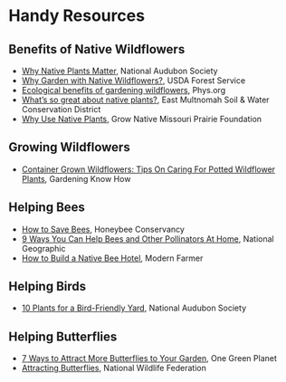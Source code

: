 # Handy Resources

## Benefits of Native Wildflowers
* [Why Native Plants Matter](https://www.audubon.org/content/why-native-plants-matter), National Audubon Society
* [Why Garden with Native Wildflowers?](https://www.fs.fed.us/wildflowers/Native_Plant_Materials/Native_Gardening/index.shtml), USDA Forest Service
* [Ecological benefits of gardening wildflowers](https://phys.org/news/2014-05-ecological-benefits-gardening-wildflowers.html), Phys.org
* [What’s so great about native plants?](https://emswcd.org/native-plants/native-plant-benefits/), East Multnomah Soil & Water
Conservation District
* [Why Use Native Plants](http://grownative.org/why-use-native-plants/), Grow Native Missouri Prairie Foundation  

## Growing Wildflowers
* [Container Grown Wildflowers: Tips On Caring For Potted Wildflower Plants](https://www.gardeningknowhow.com/ornamental/flowers/fgen/container-grown-wildflowers.htm), Gardening Know How 

## Helping Bees
* [How to Save Bees](https://thehoneybeeconservancy.org/how-to-save-the-bees/), Honeybee Conservancy
* [9 Ways You Can Help Bees and Other Pollinators At Home](https://news.nationalgeographic.com/2015/05/150524-bees-pollinators-animals-science-gardens-plants/), National Geographic
* [How to Build a Native Bee Hotel](https://modernfarmer.com/2017/02/build-native-bee-hotel/), Modern Farmer

## Helping Birds
* [10 Plants for a Bird-Friendly Yard](https://www.audubon.org/news/10-plants-bird-friendly-yard), National Audubon Society

## Helping Butterflies
* [7 Ways to Attract More Butterflies to Your Garden](https://www.onegreenplanet.org/lifestyle/attract-more-butterflies-to-your-garden-and-save-them-from-extinction/), One Green Planet
* [Attracting Butterflies](https://www.nwf.org/Garden-for-Wildlife/Wildlife/Attracting-Butterflies), National Wildlife Federation 

